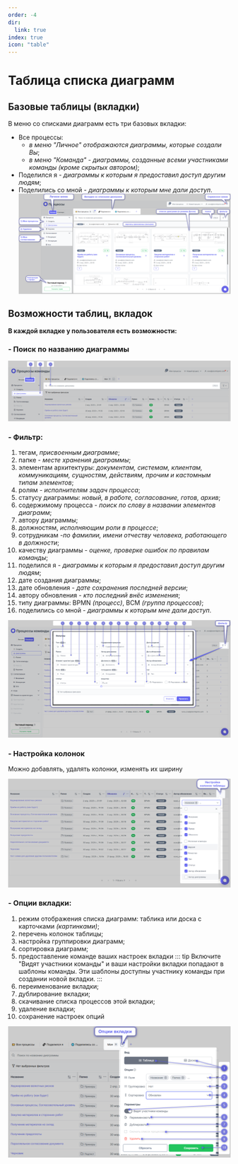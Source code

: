 ```yaml
---
order: -4
dir:
  link: true
index: true
icon: "table"
---
```


# Таблица списка диаграмм

## Базовые таблицы (вкладки)
В меню со списками диаграмм есть три базовых вкладки:
- Все процессы:
   - _в меню "Личное" отображаются диаграммы, которые создали Вы_;
   - _в меню "Команда" - диаграммы, созданные всеми участниками команды (кроме скрытых автором)_;
- Поделился я  - _диаграммы к которым я предоставил доступ другим людям_;
- Поделились со мной - _диаграммы к которым мне дали доступ_.
![image](main_personal-menu.png)


## Возможности таблиц, вкладок
**В каждой вкладке у пользователя есть возможности:**

### - Поиск по названию диаграммы
![image](table_search.png)

### - Фильтр:
   1) тегам, _присвоенным диаграмме_;
   2) папке - _месте хранения диаграммы_;
   3) элементам архитектуры: _документам, системам, клиентам, коммуникациям, сущностям, действиям, прочим и кастомным типам элементов_;
   4) ролям _- исполнителям задач процесса_;
   5) статусу диаграммы: _новый, в работе, согласование, готов, архив_;
   6) содержимому процесса - _поиск по слову в названии элементов диаграмм_;
   7) автору диаграммы;
   8) должностям, _исполняющим роли в процессе_;
   9) сотрудникам -_по фамилии, имени отчеству человека, работающего в должности_;
   10) качеству диаграммы - _оценке, проверке ошибок по правилам команды_;
   11) поделился я - _диаграммы к которым я предоставил доступ другим людям_;
   12) дате создания диаграммы;
   13) дате обновления - _дате сохранения последней версии_;
   14) автору обновления - _кто последний внёс изменения_;
   15) типу диаграммы: BPMN _(процесс)_, BCM _(группа процессов)_;
   16) поделились со мной - _диаграммы к которым мне дали доступ_.

![image](table_filter.png)

### - Настройка колонок
Можно добавлять, удалять колонки, изменять их ширину

![image](table_columns.png)


### - Опции вкладки:
1) режим отображения списка диаграмм: таблика или доска с карточками _(картинками)_;
2) перечень колонок таблицы;
3) настройка группировки диаграмм;
4) сортировка диаграмм;
5) предоставление команде ваших настроек вкладки
::: tip
Включите "Видят участники команды" и ваши настройки вкладки попадают в шаблоны команды. Эти шаблоны доступны участнику команды при создании новой вкладки.
:::
6) переименование вкладки;
7) дублирование вкладки;
8) скачивание списка процессов этой вкладки;
9) удаление вкладки;
10) сохранение настроек опций

![image](table_options.png)
